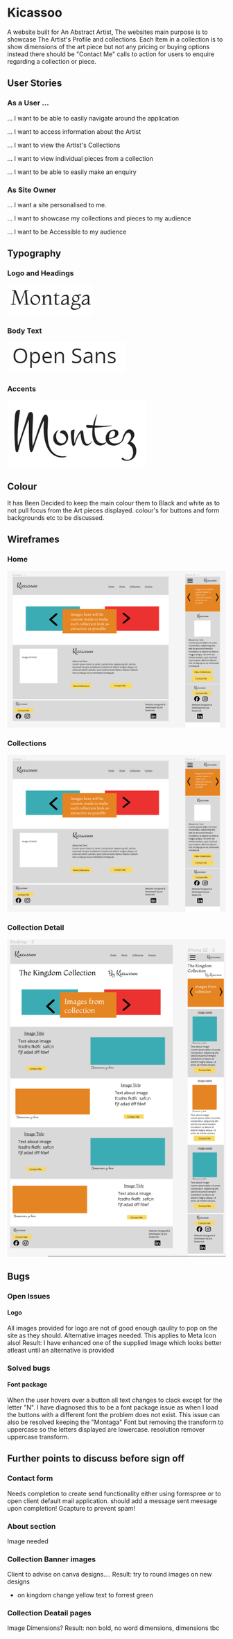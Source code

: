 # Kicassoo
A website built for An Abstract Artist, The websites main purpose is to showcase The Artist's Profile and collections. Each Item in a collection is to show dimensions of the art piece but not any pricing or buying options instead there should be "Contact Me" calls to action for users to enquire regarding a collection or piece.

## User Stories

### As a User ...
... I want to be able to easily navigate around the application

... I want to access information about the Artist

... I want to view the Artist's Collections

... I want to view individual pieces from a collection

... I want to be able to easily make an enquiry

### As Site Owner

... I want a site personalised to me.

... I want to showcase my collections and pieces to my audience

... I want to be Accessible to my audience


## Typography

### Logo and Headings

![Font](documentation/montaga.webp)

### Body Text

![Font](documentation/opensans.webp)

### Accents

![Font](documentation/montez.webp)

## Colour
It has Been Decided to keep the main colour them to Black and white as to not pull focus from the Art pieces displayed.
colour's for buttons and form backgrounds etc to be discussed.

## Wireframes

### Home

![screenshot](documentation/wirehome.webp)

### Collections

![screenshot](documentation/wirehome.webp)

### Collection Detail

![screenshot](documentation/wirecollectiondetail.webp)

## Bugs
### Open Issues
#### Logo
All images provided for logo are not of good enough qaulity to pop on the site as they should. Alternative images needed.
This applies to Meta Icon also!
Result: I have enhanced one of the supplied Image which looks better atleast until an alternative is provided

### Solved bugs
#### Font package
When the user hovers over a button all text changes to clack except for the letter "N". I have diagnosed this to be a font package issue as when I load the buttons with a different font the problem does not exist. This issue can also be resolved keeping the "Montaga" Font but removing the transform to uppercase so the letters displayed are lowercase.
resolution remover uppercase transform.


## Further points to discuss before sign off


### Contact form
Needs completion to create send functionality either using formspree or to open client default mail application.
should add a message sent meesage upon completion!
Gcapture to prevent spam!

### About section
Image needed

### Collection Banner images
Client to advise on canva designs.... 
Result: try to round images on new designs
- on kingdom change yellow text to forrest green

### Collection Deatail pages
Image Dimensions?
Result: non bold, no word dimensions, dimensions tbc
